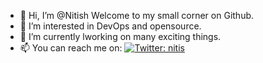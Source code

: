 - 👋 Hi, I’m @Nitish Welcome to my small corner on Github.
- 👀 I’m interested in DevOps and opensource.
- 🌱 I’m currently lworking on many exciting things.
- 📫 You can reach me on: [![Twitter: __nitis__](https://img.shields.io/badge/-nitisdev-blue?style=flat-square&logo=Twitter&logoColor=white&link=https://www.twitter.com/__nitis__/)](https://www.twitter.com/__nitis__)
